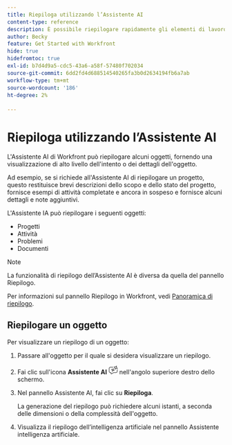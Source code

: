 ```yaml
---
title: Riepiloga utilizzando l’Assistente AI
content-type: reference
description: È possibile riepilogare rapidamente gli elementi di lavoro e i documenti utilizzando la funzionalità Riepiloga.
author: Becky
feature: Get Started with Workfront
hide: true
hidefromtoc: true
exl-id: b7d4d9a5-cdc5-43a6-a58f-57480f702034
source-git-commit: 6dd2fd4d688514540265fa3b0d2634194fb6a7ab
workflow-type: tm+mt
source-wordcount: '186'
ht-degree: 2%

---
```


# Riepiloga utilizzando l’Assistente AI

L&#39;Assistente AI di Workfront può riepilogare alcuni oggetti, fornendo una visualizzazione di alto livello dell&#39;intento o dei dettagli dell&#39;oggetto.

Ad esempio, se si richiede all&#39;Assistente AI di riepilogare un progetto, questo restituisce brevi descrizioni dello scopo e dello stato del progetto, fornisce esempi di attività completate e ancora in sospeso e fornisce alcuni dettagli e note aggiuntivi.

L&#39;Assistente IA può riepilogare i seguenti oggetti:

* Progetti
* Attività
* Problemi
* Documenti

>[!NOTE]
>
>La funzionalità di riepilogo dell’Assistente AI è diversa da quella del pannello Riepilogo.
>
>Per informazioni sul pannello Riepilogo in Workfront, vedi [Panoramica di riepilogo](/help/quicksilver/workfront-basics/the-new-workfront-experience/summary-overview.md).

## Riepilogare un oggetto

Per visualizzare un riepilogo di un oggetto:

1. Passare all&#39;oggetto per il quale si desidera visualizzare un riepilogo.
1. Fai clic sull&#39;icona **Assistente AI** ![Icona Assistente AI](assets/ai-assistant-icon.png) nell&#39;angolo superiore destro dello schermo.
1. Nel pannello Assistente AI, fai clic su **Riepiloga**.

   La generazione del riepilogo può richiedere alcuni istanti, a seconda delle dimensioni o della complessità dell&#39;oggetto.

1. Visualizza il riepilogo dell’intelligenza artificiale nel pannello Assistente intelligenza artificiale.

